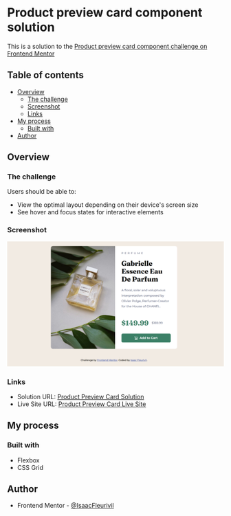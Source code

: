 # Product preview card component solution

This is a solution to the [Product preview card component challenge on Frontend Mentor](https://www.frontendmentor.io/challenges/product-preview-card-component-GO7UmttRfa)

## Table of contents

- [Overview](#overview)
  - [The challenge](#the-challenge)
  - [Screenshot](#screenshot)
  - [Links](#links)
- [My process](#my-process)
  - [Built with](#built-with)
- [Author](#author)


## Overview

### The challenge

Users should be able to:

- View the optimal layout depending on their device's screen size
- See hover and focus states for interactive elements

### Screenshot

![Image](./images/challenge-screenshot.png)

### Links

- Solution URL: [Product Preview Card Solution](https://www.frontendmentor.io/solutions/product-preview-card-component-OXI1KR-gjP)
- Live Site URL: [Product Preview Card Live Site](https://isaacfleurivil.github.io/product-preview-card-component/)

## My process

### Built with

- Flexbox
- CSS Grid

## Author

- Frontend Mentor - [@IsaacFleurivil](https://www.frontendmentor.io/profile/isaacfleurivil)

